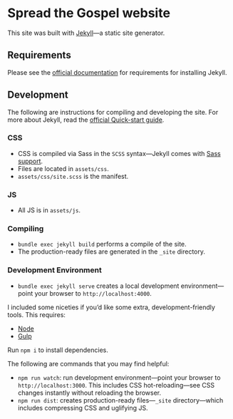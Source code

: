 # Spread the Gospel website

This site was built with [Jekyll](https://jekyllrb.com/)—a static site generator. 

## Requirements

Please see the [official documentation](https://jekyllrb.com/docs/installation/) for requirements for installing Jekyll.

## Development

The following are instructions for compiling and developing the site. For more about Jekyll, read the [official Quick-start guide](https://jekyllrb.com/docs/quickstart/).

### CSS

- CSS is compiled via Sass in the `SCSS` syntax—Jekyll comes with [Sass support](https://jekyllrb.com/docs/assets/#sassscss).
- Files are located in `assets/css`.
- `assets/css/site.scss` is the manifest.

### JS

- All JS is in `assets/js`.

### Compiling

- `bundle exec jekyll build` performs a compile of the site.
- The production-ready files are generated in the `_site` directory.

### Development Environment

- `bundle exec jekyll serve` creates a local development environment—point your browser to `http://localhost:4000`.

I included some niceties if you’d like some extra, development-friendly tools. This requires:

- [Node](https://nodejs.org/en/)
- [Gulp](https://gulpjs.org/getting-started)

Run `npm i` to install dependencies.

The following are commands that you may find helpful:
- `npm run watch`: run development environment—point your browser to `http://localhost:3000`. This includes CSS hot-reloading—see CSS changes instantly without reloading the browser.
- `npm run dist`: creates production-ready files—`_site` directory—which includes compressing CSS and uglifying JS.
